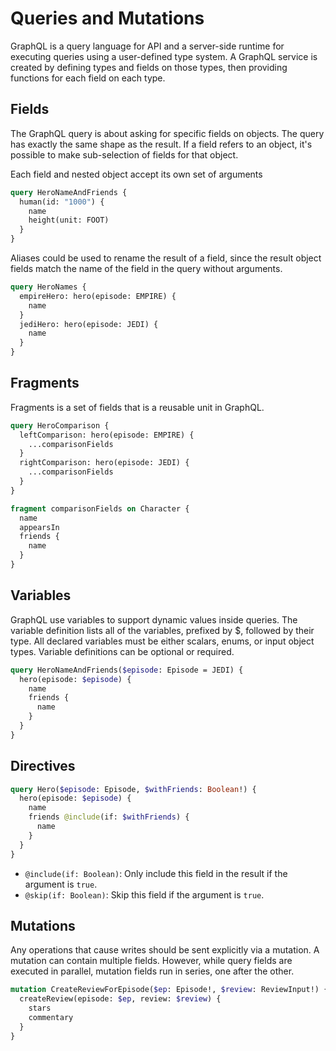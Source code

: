 # Queries and Mutations

GraphQL is a query language for API and a server-side runtime for executing queries using a user-defined type system. A GraphQL service is created by defining types and fields on those types, then providing functions for each field on each type.

## Fields

The GraphQL query is about asking for specific fields on objects. The query has exactly the same shape as the result. If a field refers to an object, it's possible to make sub-selection of fields for that object.

Each field and nested object accept its own set of arguments

```graphql
query HeroNameAndFriends {
  human(id: "1000") {
    name
    height(unit: FOOT)
  }
}
```

Aliases could be used to rename the result of a field, since the result object fields match the name of the field in the query without arguments.

```graphql
query HeroNames {
  empireHero: hero(episode: EMPIRE) {
    name
  }
  jediHero: hero(episode: JEDI) {
    name
  }
}
```

## Fragments

Fragments is a set of fields that is a reusable unit in GraphQL.

```graphql
query HeroComparison {
  leftComparison: hero(episode: EMPIRE) {
    ...comparisonFields
  }
  rightComparison: hero(episode: JEDI) {
    ...comparisonFields
  }
}

fragment comparisonFields on Character {
  name
  appearsIn
  friends {
    name
  }
}
```

## Variables

GraphQL use variables to support dynamic values inside queries. The variable definition lists all of the variables, prefixed by $, followed by their type. All declared variables must be either scalars, enums, or input object types. Variable definitions can be optional or required.

```graphql
query HeroNameAndFriends($episode: Episode = JEDI) {
  hero(episode: $episode) {
    name
    friends {
      name
    }
  }
}
```

## Directives

```graphql
query Hero($episode: Episode, $withFriends: Boolean!) {
  hero(episode: $episode) {
    name
    friends @include(if: $withFriends) {
      name
    }
  }
}
```

- `@include(if: Boolean)`: Only include this field in the result if the argument is `true`.
- `@skip(if: Boolean)`: Skip this field if the argument is `true`.

## Mutations

Any operations that cause writes should be sent explicitly via a mutation. A mutation can contain multiple fields. However, while query fields are executed in parallel, mutation fields run in series, one after the other.

```graphql
mutation CreateReviewForEpisode($ep: Episode!, $review: ReviewInput!) {
  createReview(episode: $ep, review: $review) {
    stars
    commentary
  }
}
```
